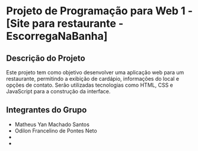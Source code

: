 ﻿# Projeto de Programação para Web 1 - [Site para restaurante - EscorregaNaBanha]

## Descrição do Projeto

Este projeto tem como objetivo desenvolver uma aplicação web para um restaurante, permitindo a exibição de cardápio, informações do local e opções de contato. Serão utilizadas tecnologias como HTML, CSS e JavaScript para a construção da interface.

## Integrantes do Grupo

* Matheus Yan Machado Santos
* Odilon Francelino de Pontes Neto 
* 
* 
